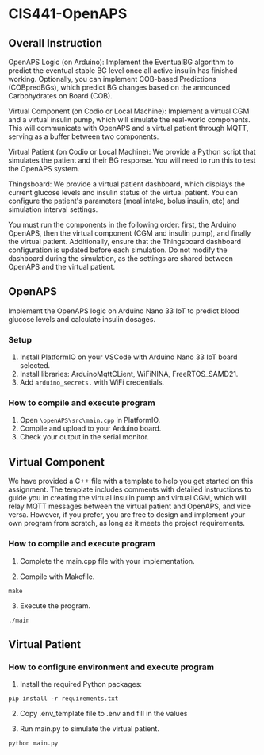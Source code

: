 # CIS441-OpenAPS

## Overall Instruction

OpenAPS Logic (on Arduino): Implement the EventualBG algorithm to predict the eventual stable BG level once all active insulin has finished working. Optionally, you can implement COB-based Predictions (COBpredBGs), which predict BG changes based on the announced Carbohydrates on Board (COB).

Virtual Component (on Codio or Local Machine): Implement a virtual CGM and a virtual insulin pump, which will simulate the real-world components. This will communicate with OpenAPS and a virtual patient through MQTT, serving as a buffer between two components.

Virtual Patient (on Codio or Local Machine): We provide a Python script that simulates the patient and their BG response. You will need to run this to test the OpenAPS system.

Thingsboard: We provide a virtual patient dashboard, which displays the current glucose levels and insulin status of the virtual patient. You can configure the patient's parameters (meal intake, bolus insulin, etc)  and simulation interval settings.

You must run the components in the following order: first, the Arduino OpenAPS, then the virtual component (CGM and insulin pump), and finally the virtual patient. Additionally, ensure that the Thingsboard dashboard configuration is updated before each simulation. Do not modify the dashboard during the simulation, as the settings are shared between OpenAPS and the virtual patient.

## OpenAPS

Implement the OpenAPS logic on Arduino Nano 33 IoT to predict blood glucose levels and calculate insulin dosages.

### Setup
1. Install PlatformIO on your VSCode with Arduino Nano 33 IoT board selected.
2. Install libraries: ArduinoMqttCLient, WiFiNINA, FreeRTOS_SAMD21.
3. Add `arduino_secrets.` with WiFi credentials.

### How to compile and execute program
1. Open `\openAPS\src\main.cpp` in PlatformIO.
2. Compile and upload to your Arduino board.
3. Check your output in the serial monitor.

## Virtual Component

We have provided a C++ file with a template to help you get started on this assignment. The template includes comments with detailed instructions to guide you in creating the virtual insulin pump and virtual CGM, which will relay MQTT messages between the virtual patient and OpenAPS, and vice versa. However, if you prefer, you are free to design and implement your own program from scratch, as long as it meets the project requirements.

### How to compile and execute program
1. Complete the main.cpp file with your implementation.

2. Compile with Makefile.

```
make
```

3. Execute the program.
```
./main
```

## Virtual Patient

### How to configure environment and execute program
1. Install the required Python packages:

```
pip install -r requirements.txt
```

2. Copy .env_template file to .env and fill in the values

3. Run main.py to simulate the virtual patient.
```
python main.py
```


